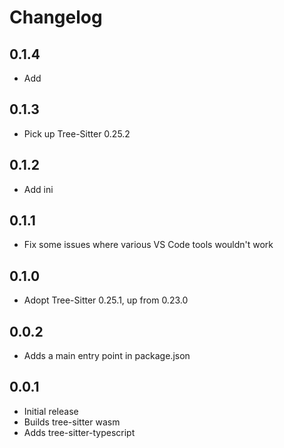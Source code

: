 # Changelog

## 0.1.4

- Add 

## 0.1.3

- Pick up Tree-Sitter 0.25.2

## 0.1.2

- Add ini

## 0.1.1

- Fix some issues where various VS Code tools wouldn't work

## 0.1.0

- Adopt Tree-Sitter 0.25.1, up from 0.23.0

## 0.0.2

- Adds a main entry point in package.json

## 0.0.1

- Initial release
- Builds tree-sitter wasm
- Adds tree-sitter-typescript